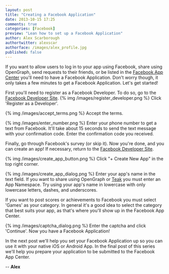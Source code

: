 ```yaml
---
layout: post
title: "Creating a Facebook Application"
date: 2013-10-15 17:25
comments: true
categories: [Facebook]
preview: "Lean how to set up a Facebook Application"
author: Alex Scarborough
authortwitter: alexscar
authorface: /images/alex_profile.jpg
published: false
---
```


If you want to allow users to log in to your app using Facebook, share using OpenGraph, send requests to their friends, or be listed in the [Facebook App Center](http://www.facebook.com/appcenter) you'll need to have a Facebook Application. Don't worry though, it only takes a few minutes to get a Facebook Application. Let's get started!

First you'll need to register as a Facebook Developer. To do so, go to the [Facebook Developer Site](https://developers.facebook.com/apps).
{% img /images/register_developer.png %}
Click 'Register as a Developer'.

{% img /images/accept_terms.png %}
Accept the terms.

{% img /images/enter_number.png %}
Enter your phone number to get a text from Facebook. It'll take about 15 seconds to send the text message with your confirmation code. Enter the confirmation code you received.

Finally, go through Facebook's survey (or skip it). Now you're done, and you can create an app! If necessary, return to the [Facebook Developer Site](https://developers.facebook.com/apps).

{% img /images/create_app_button.png %}
Click "+ Create New App" in the top right corner.

{% img /images/create_app_dialog.png %}
Enter your app's name in the text field. If you want to share using OpenGraph or [Teak](https://teak.io) you must enter an App Namespace. Try using your app's name in lowercase with only lowercase letters, dashes, and underscores. 

If you want to post scores or achievements to Facebook you must select 'Games' as your category. In general it's a good idea to select the category that best suits your app, as that's where you'll show up in the Facebook App Center.

{% img /images/captcha_dialog.png %}
Enter the captcha and click 'Continue'. Now you have a Facebook Application!

In the next post we'll help you set your Facebook Application up so you can use it with your native iOS or Android App.
In the final post of this series we'll help you prepare your application to be submitted to the Facebook App Center.

-- __Alex__